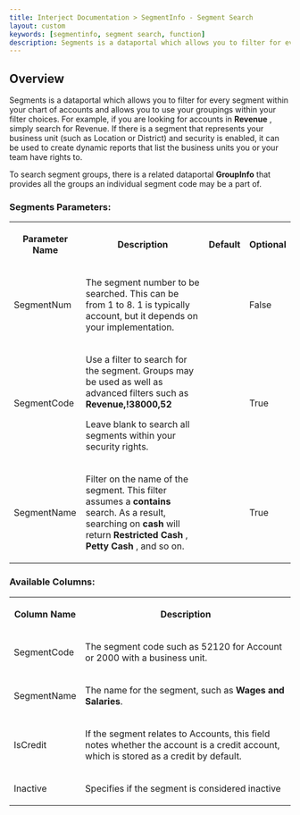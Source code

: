 ```yaml
---
title: Interject Documentation > SegmentInfo - Segment Search
layout: custom
keywords: [segmentinfo, segment search, function]
description: Segments is a dataportal which allows you to filter for every segment within your chart of accounts and allows you to use your groupings within your filter choices. 
---
```


##  **Overview**

Segments is a dataportal which allows you to filter for every segment within your chart of accounts and allows you to use your groupings within your filter choices. For example, if you are looking for accounts in **Revenue** , simply search for Revenue. If there is a segment that represents your business unit (such as Location or District) and security is enabled, it can be used to create dynamic reports that list the business units you or your team have rights to. 

To search segment groups, there is a related dataportal **GroupInfo** that provides all the groups an individual segment code may be a part of. 

###  Segments Parameters:   
  
<table>  
<tr>  
<th>

Parameter Name 
</th>  
<th>

Description 
</th>  
<th>

Default 
</th>  
<th>

Optional 
</th> </tr>  
<tr>  
<td>



SegmentNum 


</td>  
<td>

The segment number to be searched. This can be from 1 to 8. 1 is typically account, but it depends on your implementation. 
</td>  
<td>

  

</td>  
<td>



False 


</td> </tr>  
<tr>  
<td>

SegmentCode 
</td>  
<td>



Use a filter to search for the segment. Groups may be used as well as advanced filters such as <b>Revenue,!38000,52</b>

Leave blank to search all segments within your security rights. 


</td>  
<td>

  

</td>  
<td>

True 
</td> </tr>  
<tr>  
<td>

SegmentName 
</td>  
<td>

Filter on the name of the segment. This filter assumes a <b>contains</b> search. As a result, searching on <b>cash</b> will return <b>Restricted Cash</b> , <b>Petty Cash</b> , and so on. 
</td>  
<td>

  

</td>  
<td>

True 
</td> </tr> </table>

###  Available Columns:   
  
<table>  
<tr>  
<th>

Column Name 
</th>  
<th>

Description 
</th> </tr>  
<tr>  
<td>

SegmentCode 
</td>  
<td>



The segment code such as 52120 for Account or 2000 with a business unit. 


</td> </tr>  
<tr>  
<td>

SegmentName 
</td>  
<td>

The name for the segment, such as <b>Wages and Salaries</b>. 
</td> </tr>  
<tr>  
<td>

IsCredit 
</td>  
<td>

If the segment relates to Accounts, this field notes whether the account is a credit account, which is stored as a credit by default. 
</td> </tr>  
<tr>  
<td>

Inactive 
</td>  
<td>

Specifies if the segment is considered inactive 
</td> </tr> </table>
